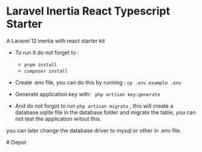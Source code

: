# Laravel Inertia React Typescript Starter

A Laravel 12 inertia with react starter kit

- To run it do not forget to :
  - `pnpm install`
  - `composer install`


- Create .env file, you can do this by running :
		 `cp .env.example .env`
 - Generate application key with:
 ` php artisan key:generate`

- And do not forgot to run `php artisan migrate`  , this will create a database.sqlite file in the database folder and migrate the table, you can not test the application witout this.

you can later change the database driver to mysql or other in .env file.

 
#   D e p o t  
 